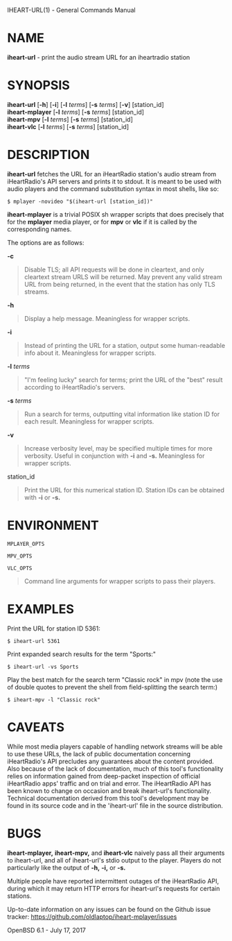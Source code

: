 IHEART-URL(1) - General Commands Manual

# NAME

**iheart-url** - print the audio stream URL for an iheartradio station

# SYNOPSIS

**iheart-url**
\[**-h**]
\[**-i**]
\[**-l**&nbsp;*terms*]
\[**-s**&nbsp;*terms*]
\[**-v**]
\[station\_id]  
**iheart-mplayer**
\[**-l**&nbsp;*terms*]
\[**-s**&nbsp;*terms*]
\[station\_id]  
**iheart-mpv**
\[**-l**&nbsp;*terms*]
\[**-s**&nbsp;*terms*]
\[station\_id]  
**iheart-vlc**
\[**-l**&nbsp;*terms*]
\[**-s**&nbsp;*terms*]
\[station\_id]

# DESCRIPTION

**iheart-url**
fetches the URL for an iHeartRadio station's audio stream from iHeartRadio's
API servers and prints it to stdout. It is meant to be used with audio players
and the command substitution syntax in most shells, like so:

	$ mplayer -novideo "$(iheart-url [station_id])"

**iheart-mplayer**
is a trivial POSIX sh wrapper scripts that does precisely that for the
**mplayer**
media player, or for
**mpv**
or
**vlc**
if it is called by the corresponding names.

The options are as follows:

**-c**

> Disable TLS; all API requests will be done in cleartext, and only cleartext
> stream URLS will be returned. May prevent any valid stream URL from being
> returned, in the event that the station has only TLS streams.

**-h**

> Display a help message. Meaningless for wrapper scripts.

**-i**

> Instead of printing the URL for a station, output some human-readable info about
> it. Meaningless for wrapper scripts.

**-l** *terms*

> "I'm feeling lucky"
> search for terms; print the URL of the
> "best"
> result according to iHeartRadio's servers.

**-s** *terms*

> Run a search for terms, outputting vital information like station ID for each
> result. Meaningless for wrapper scripts.

**-v**

> Increase verbosity level, may be specified multiple times for more verbosity.
> Useful in conjunction with
> **-i**
> and
> **-s.**
> Meaningless for wrapper scripts.

station\_id

> Print the URL for this numerical station ID. Station IDs can be obtained with
> **-i**
> or
> **-s.**

# ENVIRONMENT

`MPLAYER_OPTS`

`MPV_OPTS`

`VLC_OPTS`

> Command line arguments for wrapper scripts to pass their players.

# EXAMPLES

Print the URL for station ID 5361:

	$ iheart-url 5361

Print expanded search results for the term
"Sports:"

	$ iheart-url -vs Sports

Play the best match for the search term
"Classic rock"
in mpv
(note the use of double quotes to prevent the shell from field-splitting the search term:)

	$ iheart-mpv -l "Classic rock"

# CAVEATS

While most media players capable of handling network streams will be able to use
these URLs, the lack of public documentation concerning iHeartRadio's API
precludes any guarantees about the content provided. Also because of the lack of
documentation, much of this tool's functionality relies on information gained
from deep-packet inspection of official iHeartRadio apps' traffic and on trial
and error. The iHeartRadio API has been known to change on occasion and break
iheart-url's functionality. Technical documentation derived from this tool's
development may be found in its source code and in the 'iheart-url' file in the
source distribution.

# BUGS

**iheart-mplayer,**
**iheart-mpv,**
and
**iheart-vlc**
naively pass all their arguments to iheart-url, and all of iheart-url's stdio
output to the player. Players do not particularly like the output of
**-h,**
**-i,**
or
**-s.**

Multiple people have reported intermittent outages of the iHeartRadio API,
during which it may return HTTP errors for iheart-url's requests for certain
stations.

Up-to-date information on any issues can be found on the Github issue tracker:
https://github.com/oldlaptop/iheart-mplayer/issues

OpenBSD 6.1 - July 17, 2017
